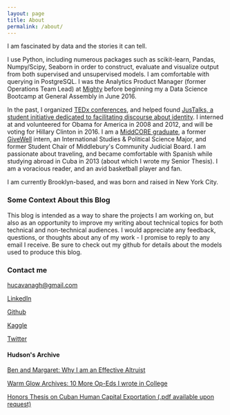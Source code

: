 ```yaml
---
layout: page
title: About
permalink: /about/
---
```


I am fascinated by data and the stories it can tell.

I use Python, including numerous packages such as scikit-learn, Pandas, Numpy/Scipy, Seaborn in order to construct, evaluate and visualize output from both supervised and unsupervised models. I am comfortable with querying in PostgreSQL. I was the Analytics Product Manager (former Operations Team Lead) at [Mighty](https://mighty.com/) before beginning my a Data Science Bootcamp at General Assembly in June 2016.

In the past, I organized [TEDx conferences](http://sites.middlebury.edu/tedx/), and helped found [JusTalks, a student initiative dedicated to facilitating discourse about identity](http://justalks.wix.com/justalks). I interned at and volunteered for Obama for America in 2008 and 2012, and will be voting for Hillary Clinton in 2016. I am a [MiddCORE graduate](http://middcore.middlebury.edu/), a former [GiveWell](http://www.givewell.org/) intern, an International Studies & Political Science Major, and former Student Chair of Middlebury's Community Judicial Board. I am passionate about traveling, and became comfortable with Spanish while studying abroad in Cuba in 2013 (about which I wrote my Senior Thesis). I am a voracious reader, and an avid basketball player and fan.

I am currently Brooklyn-based, and was born and raised in New York City.

### Some Context About this Blog

This blog is intended as a way to share the projects I am working on, but also as an opportunity to improve my writing about technical topics for both technical and non-technical audiences. I would appreciate any feedback, questions, or thoughts about any of my work - I promise to reply to any email I receive. Be sure to check out my github for details about the models used to produce this blog.


### Contact me

[hucavanagh@gmail.com](mailto:hucavanagh@gmail.com)

[LinkedIn](https://www.linkedin.com/in/hudsoncavanagh)

[Github](https://github.com/hudsonrio/)

[Kaggle](https://www.kaggle.com/hudsonrio)

[Twitter](https://twitter.com/HudsonCavanagh)


#### Hudson's Archive

[Ben and Margaret: Why I am an Effective Altruist](https://middleburycampus.com/article/ben-and-margaret/)

[Warm Glow Archives: 10 More Op-Eds I wrote in College](https://middleburycampus.com/article-tags/warm-glow/)

[Honors Thesis on Cuban Human Capital Exportation (.pdf available upon request)](http://www.middlebury.edu/academics/igs/about/las/recent-student-theses)
